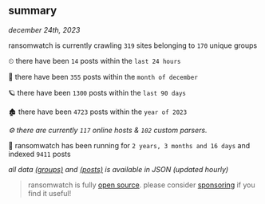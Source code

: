 
## summary
_december 24th, 2023_

ransomwatch is currently crawling `319` sites belonging to `170` unique groups

⏲ there have been `14` posts within the `last 24 hours`

🦈 there have been `355` posts within the `month of december`

🪐 there have been `1300` posts within the `last 90 days`

🏚 there have been `4723` posts within the `year of 2023`

_⚙️ there are currently `117` online hosts & `102` custom parsers._

🦕 ransomwatch has been running for `2 years, 3 months and 16 days` and indexed `9411` posts

_all data  [(groups)](http://ransomwhat.telemetry.ltd/groups) and [(posts)](http://ransomwhat.telemetry.ltd/posts) is available in JSON (updated hourly)_

> ransomwatch is fully [open source](https://github.com/joshhighet/ransomwatch#ransomwatch--). please consider [sponsoring](https://github.com/sponsors/joshhighet) if you find it useful!
